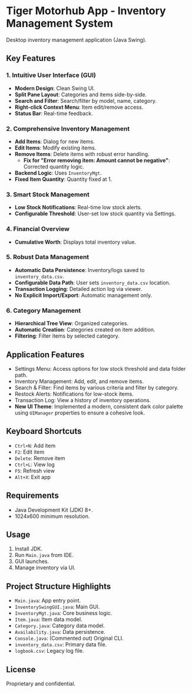 # Tiger Motorhub App - Inventory Management System

Desktop inventory management application (Java Swing).

## Key Features

### 1. Intuitive User Interface (GUI)
*   **Modern Design**: Clean Swing UI.
*   **Split Pane Layout**: Categories and items side-by-side.
*   **Search and Filter**: Search/filter by model, name, category.
*   **Right-click Context Menu**: Item edit/remove access.
*   **Status Bar**: Real-time feedback.

### 2. Comprehensive Inventory Management
*   **Add Items**: Dialog for new items.
*   **Edit Items**: Modify existing items.
*   **Remove Items**: Delete items with robust error handling.
    *   **Fix for "Error removing item: Amount cannot be negative"**: Corrected quantity logic.
*   **Backend Logic**: Uses `InventoryMgt`.
*   **Fixed Item Quantity**: Quantity fixed at 1.

### 3. Smart Stock Management
*   **Low Stock Notifications**: Real-time low stock alerts.
*   **Configurable Threshold**: User-set low stock quantity via Settings.

### 4. Financial Overview
*   **Cumulative Worth**: Displays total inventory value.

### 5. Robust Data Management
*   **Automatic Data Persistence**: Inventory/logs saved to `inventory_data.csv`.
*   **Configurable Data Path**: User sets `inventory_data.csv` location.
*   **Transaction Logging**: Detailed action log via viewer.
*   **No Explicit Import/Export**: Automatic management only.

### 6. Category Management
*   **Hierarchical Tree View**: Organized categories.
*   **Automatic Creation**: Categories created on item addition.
*   **Filtering**: Filter items by selected category.

## Application Features

- Settings Menu: Access options for low stock threshold and data folder path.
- Inventory Management: Add, edit, and remove items.
- Search & Filter: Find items by various criteria and filter by category.
- Restock Alerts: Notifications for low-stock items.
- Transaction Log: View a history of inventory operations.
- **New UI Theme**: Implemented a modern, consistent dark color palette using `UIManager` properties to ensure a cohesive look.

## Keyboard Shortcuts

- `Ctrl+N`: Add item
- `F2`: Edit item
- `Delete`: Remove item
- `Ctrl+L`: View log
- `F5`: Refresh view
- `Alt+X`: Exit app

## Requirements

- Java Development Kit (JDK) 8+.
- 1024x600 minimum resolution.

## Usage

1.  Install JDK.
2.  Run `Main.java` from IDE.
3.  GUI launches.
4.  Manage inventory via UI.

## Project Structure Highlights

- `Main.java`: App entry point.
- `InventorySwingGUI.java`: Main GUI.
- `InventoryMgt.java`: Core business logic.
- `Item.java`: Item data model.
- `Category.java`: Category data model.
- `Availability.java`: Data persistence.
- `Console.java`: (Commented out) Original CLI.
- `inventory_data.csv`: Primary data file.
- `logbook.csv`: Legacy log file.

## License

Proprietary and confidential.
